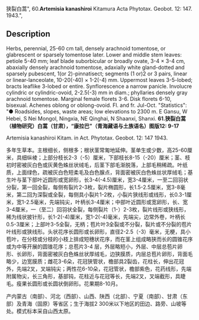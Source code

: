 狭裂白蒿",
60.**Artemisia kanashiroi** Kitamura Acta Phytotax. Geobot. 12: 147. 1943.",

## Description
Herbs, perennial, 25-60 cm tall, densely arachnoid tomentose, or glabrescent or sparsely tomentose later. Lower and middle stem leaves: petiole 5-40 mm; leaf blade suborbicular or broadly ovate, 3-4 × 3-4 cm, abaxially densely arachnoid tomentose, adaxially white gland-dotted and sparsely pubescent, 1(or 2)-pinnatisect; segments (1 or)2 or 3 pairs, linear or linear-lanceolate, 10-20(-40) × 1-2(-4) mm. Uppermost leaves 3-5-lobed; bracts leaflike 3-lobed or entire. Synflorescence a narrow panicle. Involucre cylindric or cylindric-ovoid, 2-2.5(-3) mm in diam.; phyllaries densely gray arachnoid tomentose. Marginal female florets 3-6. Disk florets 6-10, bisexual. Achenes oblong or oblong-ovoid. Fl. and fr. Jul-Oct.
  "Statistics": "● Roadsides, slopes, waste areas; low elevations to 2300 m. E Gansu, W Hebei, S Nei Mongol, Ningxia, NE Qinghai, N Shaanxi, Shanxi.
**61.狭裂白蒿（植物研究）白蒿（甘肃），“康拉巴”（青海藏语与土族语名）图版12: 9-17**

Artemisia kanashiroi Kitam. in Act. Phytotax. Geobot. 12: 147 1943.

多年生草本。主根细长，侧根多；根状茎常匍地延伸。茎单生或少数，高25-60厘米，具细纵棱；上部分枝长2-3（-5）厘米，下部枝长8-15（-20）厘米；茎、枝初时密被灰白色或灰黄色蛛丝状绒毛，后茎下部毛渐脱落，上部毛稍稀疏。叶纸质，上面绿色，疏被灰白色短柔毛及白色腺点，背面密被灰白色蛛丝状厚绒毛；基生叶与茎下部叶近圆形或宽卵形，长3-4(-4.5)厘米，宽3-4厘米，一至二回羽状分裂，第一回全裂，每侧有裂片2-3枚，裂片椭圆形，长1.5-2.5厘米，宽3-8毫米，第二回为深裂或全裂，每侧具小裂片1-2枚，小裂片狭线形或线形，长0.3-1厘米，宽1-2.5毫米，先端钝尖，叶柄长3-4厘米；中部叶近圆形或宽卵形，长、宽3-4厘米，一（至二）回羽状全裂，每侧裂片（1-）2-3枚，裂片线形或狭线形，稀为线状披针形，长1-2(-4)厘米，宽1-2(-4)毫米，先端尖，边常外卷，叶柄长0.5-3厘米；上部叶3-5全裂，无柄；苞片叶3全裂或不分裂，裂片或不分裂的苞片叶线形或狭线形。头状花序长圆形或长卵形，直径2-2.5（-3）毫米，无梗，具小苞叶，在分枝或分枝的小枝上排成短穗状花序，而在茎上组成略狭而长的圆锥花序或为中等开展的圆锥花序；总苞片3-4 层，外层略短小，外层、中层总苞片卵形、长卵形，背面密被灰白色蛛丝状厚绒毛，边狭膜质，内层总苞片卵形，背面毛略少，边宽膜质；雌花3-6朵，花冠狭管状，檐部具2裂齿，花柱长，伸出花冠外，先端2叉，叉端钝尖；两性花6-10朵，花冠管状，檐部紫色，花药线形，先端附属物尖，长三角形，基部钝，花柱近与花冠等长，先端2叉，叉端截形，具睫毛。瘦果长圆形或长圆状倒卵形。花果期8-10月。

产内蒙古（南部）、河北（西部）、山西、陕西（北部）、宁夏（南部）、甘肃（东部）及青海（固原）等省区；生于海拔2 300米以下地区的田边、路旁、山坡等处。模式标本采自山西太原。
